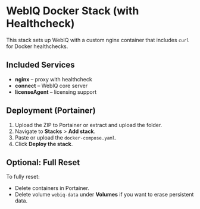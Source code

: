 # WebIQ Docker Stack (with Healthcheck)

This stack sets up WebIQ with a custom nginx container that includes `curl` for Docker healthchecks.

## Included Services

- **nginx** – proxy with healthcheck
- **connect** – WebIQ core server
- **licenseAgent** – licensing support

## Deployment (Portainer)

1. Upload the ZIP to Portainer or extract and upload the folder.
2. Navigate to **Stacks** > **Add stack**.
3. Paste or upload the `docker-compose.yaml`.
4. Click **Deploy the stack**.

## Optional: Full Reset

To fully reset:
- Delete containers in Portainer.
- Delete volume `webiq-data` under **Volumes** if you want to erase persistent data.

